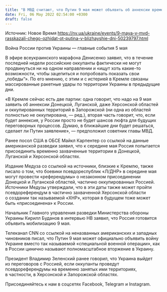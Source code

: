 ```yaml
---
title: "В МВД считают, что Путин 9 мая может объявить об аннексии временно захваченных территорий Украины"
date: Fri, 06 May 2022 02:54:00 +0300
draft: false
---
```

Источник: Новое Время https://nv.ua/ukraine/events/9-maya-v-mvd-rasskazali-chego-ozhidat-ot-putina-v-blizhayshie-dni-50239797.html


Война России против Украины — главные события 5 мая

 В эфире всеукраинского марафона Денисенко заявил, что в течение последней недели российские оккупанты фактически не могут продвинуться ни на одном направлении и «ищут хоть какие-то возможности, чтобы зацепиться и попробовать показать свои „победы“». По его мнению, с этим и с истерией в Кремле связаны массированные ракетные удары по территории Украины в предыдущие дни.

«В Кремле сейчас есть две партии: одна говорит, что надо на 9 мая заявить об аннексии Донецкой, Луганской, даже Херсонской областей и оккупированных территорий в Запорожской (ни одна из областей полностью не оккупирована, — ред.), вторая часть говорит, что, если будет аннексия, у России просто не будет шансов люфта для будущих переговорных процессов. Думаю, в ближайшие дни будет решаться, сделает ли Путин заявление», — предположил советник главы МВД.

Ранее посол США в ОБСЕ Майкл Карпентер со ссылкой на данные американской разведки заявил, что к середине мая Россия попытается присоединить временно захваченные территории в Донецкой, Луганской и Херсонской областях.

Издание Медуза со ссылкой на источники, близкие к Кремлю, также писало о том, что боевики псевдореспублик «Л/ДНР» в середине мая могут провести «референдумы» о незаконном присоединении Донецкой и Луганской областей, частично оккупированных Россией. Источники Медузы утверждали, что в эти даты также может пройти псевдореферендум в частично захваченной Херсонской области о создании так называемой «ХНР», которая в будущем тоже может быть «присоединена» к России.

Начальник Главного управления разведки Министерства обороны Украины Кирилл Буданов в интервью НВ заявил, что Россия готовится объявить мобилизацию 9 мая.

Телеканал CNN со ссылкой на неназванных американских и западных чиновников писал, что Путин 9 мая может официально объявить войну Украине вместо так называемой «специальной военной операции», как в России цинично называют полномасштабное вторжение в Украину.

Президент Владимир Зеленский ранее говорил, что Украина выйдет из переговоров с Россией, если оккупанты проведут псевдореферендумы на временно занятых ими территориях, в частности, в Херсонской и Запорожской областях.

Присоединяйтесь к нам в соцсетях Facebook, Telegram и Instagram.

